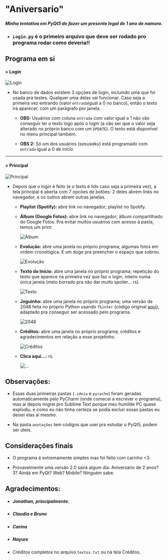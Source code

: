 # "Aniversario"
#### _Minha tentativa em PyQt5 de fazer um presente legal de 1 ano de namoro_.



- ### `Login.py` é o primeiro arquivo que deve ser rodado pro programa rodar como deveria!!

  <!-- Versão .exe [aqui](https://github.com/tartaponei/Aniversario-Executavel). -->

  

## Programa em si

#### > Login

![Login](./img/readme/login.png)

- No banco de dados existem 3 opções de login, incluindo uma que foi usada pra testes. Qualquer uma delas vai funcionar. Caso seja a primeira vez entrando (valor `entrada`igual a 0 no banco), então o texto irá aparecer, com um parágrafo por janela.

  - **OBS:** Usuários com coluna `entrada` com valor igual a 1 não vão conseguir ler o texto logo após o login (a não ser que o valor seja alterado no próprio banco com um `UPDATE`). O texto está disponível no menu principal também.

  - **OBS 2:** Só um dos usuários (*sasusaku*) está programado com `entrada` igual a 0 de início

    

------

#### > Principal

![Principal](./img/readme/principal.png)



- Depois que o login é feito (e o texto é lido caso seja a primeira vez), a tela principal é aberta com 7 opcões de botões: 2 deles abrem links no navegador, e os outros abrem outras janelas.

  - **Playlist (Spotify):**  abre link no navegador; playlist no Spotify.

  - **Álbum (Google Fotos):** abre link no navegador; álbum compartilhado do Google Fotos. Pra evitar muitos usuários com acesso à pasta, temos um print:

    ![Álbum](./img/readme/album.png)

    

  - **Evolução:** abre uma janela no próprio programa; algumas fotos em ordem cronológica. E um doge pra preencher o espaço que sobrou.

    ![Evolução](./img/readme/evolucao.png)

    

  - **Texto do Início:** abre uma janela no próprio programa; repetição do texto que aparece na primeira vez que faz o login, inteiro numa única janela (meio borrado pra não dar muito spoiler... rs).

    ![Texto](./img/readme/texto.png)

    
    
  - **Joguinho:** abre uma janela no próprio programa; uma versão de 2048 feita no próprio Python usando `Tkinter` (código original [aqui](https://github.com/yangshun/2048-python)), adaptado pra conseguir ser acessado pelo programa.
  
    ![2048](./img/readme/jogo.png)
  
    
  
  - **Créditos:** abre uma janela no próprio programa; créditos e agradecimentos em relação a esse projetinho.
  
    ![Créditos](./img/readme/creditos.png)
  
  - **Clica aqui...:** rs.
  
    ![...](./img/readme/frase.png)
  
    

## Observações:

- Essas duas primeiras pastas (`.ideia` e `pycache`) foram geradas automaticamente pelo PyCharm (onde comecei a escrever o programa), mas aí depois migrei pro Sublime Text porque meu humilde PC quase explodiu, e como eu não tinha certeza se podia excluir essas pastas eu deixei elas aí mesmo.

- Na pasta `anotações` tem códigos que usei pra estudar o PyQt5, podem ser úteis.



## Considerações finais

- O programa é extremamente simples mas foi feito com carinho <3.

- Provavelmente uma versão 2.0 sairá algum dia. Aniversário de 2 anos? 3? Ainda em PyQt? Web? Mobile? Ninguém sabe. 

  

## Agradecimentos:

- ##### Jonathan, principalmente.

- ##### Claudia e Bruno

- ##### Carina

- ##### Nayure

  

- Créditos completos no arquivo `textos.txt` ou na tela Créditos.
